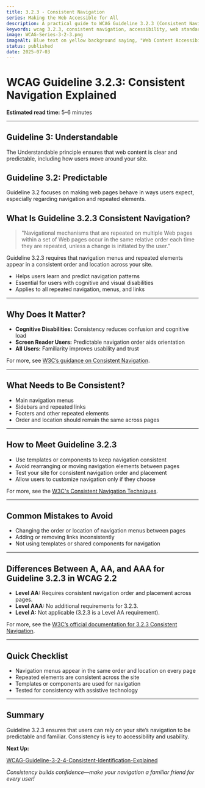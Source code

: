 ```yaml
---
title: 3.2.3 - Consistent Navigation
series: Making the Web Accessible for All
description: A practical guide to WCAG Guideline 3.2.3 (Consistent Navigation)—what it means, why it matters, and how to ensure navigation is predictable across your site.
keywords: wcag 3.2.3, consistent navigation, accessibility, web standards, navigation menus, user experience
image: WCAG-Series-3-2-3.png
imageAlt: Blue text on yellow background saying, "Web Content Accessibiilty Guiedlines (WCAG) 3.2.3 Explained, Consistent Navigation"
status: published
date: 2025-07-03
---
```


# **WCAG Guideline 3.2.3: Consistent Navigation Explained**

**Estimated read time:** 5–6 minutes

---

## **Guideline 3: Understandable**

The Understandable principle ensures that web content is clear and predictable, including how users move around your site.

## **Guideline 3.2: Predictable**

Guideline 3.2 focuses on making web pages behave in ways users expect, especially regarding navigation and repeated elements.

## **What Is Guideline 3.2.3 Consistent Navigation?**

<!-- [Illustration: Website with navigation bar in the same place on every page] -->

> "Navigational mechanisms that are repeated on multiple Web pages within a set of Web pages occur in the same relative order each time they are repeated, unless a change is initiated by the user."

Guideline 3.2.3 requires that navigation menus and repeated elements appear in a consistent order and location across your site.

- Helps users learn and predict navigation patterns
- Essential for users with cognitive and visual disabilities
- Applies to all repeated navigation, menus, and links

---

## **Why Does It Matter?**

<!-- [Infographic: Navigation bar, user with screen reader, and cognitive accessibility icon] -->

- **Cognitive Disabilities:** Consistency reduces confusion and cognitive load
- **Screen Reader Users:** Predictable navigation order aids orientation
- **All Users:** Familiarity improves usability and trust

For more, see [W3C’s guidance on Consistent Navigation](https://www.w3.org/WAI/WCAG22/Understanding/consistent-navigation.html).

---

## **What Needs to Be Consistent?**

<!-- [Grid: Navigation bars, side menus, repeated links, and footers] -->

- Main navigation menus
- Sidebars and repeated links
- Footers and other repeated elements
- Order and location should remain the same across pages

---

## **How to Meet Guideline 3.2.3**

<!-- [Side-by-side: Good example (navigation bar in same place) vs. Bad example (navigation moves or changes order)] -->

- Use templates or components to keep navigation consistent
- Avoid rearranging or moving navigation elements between pages
- Test your site for consistent navigation order and placement
- Allow users to customize navigation only if they choose

For more, see the [W3C's Consistent Navigation Techniques](https://www.w3.org/WAI/WCAG22/Techniques/general/G61).

---

## **Common Mistakes to Avoid**

<!-- [Do/Don't graphic: Left side with consistent navigation, right side with navigation order changed] -->

- Changing the order or location of navigation menus between pages
- Adding or removing links inconsistently
- Not using templates or shared components for navigation

---

## **Differences Between A, AA, and AAA for Guideline 3.2.3 in WCAG 2.2**

<!-- [Infographic: Three columns labeled A, AA, AAA with example requirements for each] -->

- **Level AA:** Requires consistent navigation order and placement across pages.
- **Level AAA:** No additional requirements for 3.2.3.
- **Level A:** Not applicable (3.2.3 is a Level AA requirement).

For more, see the [W3C’s official documentation for 3.2.3 Consistent Navigation](https://www.w3.org/WAI/WCAG22/Understanding/consistent-navigation.html).

---

## **Quick Checklist**

<!-- [Checklist graphic: Icons for navigation bar, template, and user] -->

- Navigation menus appear in the same order and location on every page
- Repeated elements are consistent across the site
- Templates or components are used for navigation
- Tested for consistency with assistive technology

---

## **Summary**

<!-- [Illustration: User navigating a website with a consistent navigation bar] -->

Guideline 3.2.3 ensures that users can rely on your site’s navigation to be predictable and familiar. Consistency is key to accessibility and usability.

**Next Up:**

[WCAG-Guideline-3-2-4-Consistent-Identification-Explained](WCAG-Guideline-3-2-4-Consistent-Identification-Explained)

*Consistency builds confidence—make your navigation a familiar friend for every user!*
